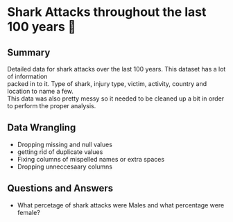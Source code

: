 # Shark Attacks throughout the last 100 years 🦈 <br>
## Summary
Detailed data for shark attacks over the last 100 years. This dataset has a lot of information <br>
packed in to it. Type of shark, injury type, victim, activity, country and location to name a few. <br>
This data was also pretty messy so it needed to be cleaned up a bit in order to perform the proper analysis. <br>

## Data Wrangling

+ Dropping missing and null values
+ getting rid of duplicate values
+ Fixing columns of mispelled names or extra spaces
+ Dropping unneccesaary columns


## Questions and Answers

+ What percetage of shark attacks were Males and what percentage were female?
 


